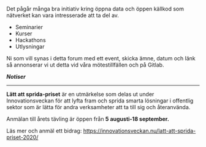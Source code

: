 Det pågår många bra initiativ kring öppna data och öppen källkod som nätverket kan vara intresserade att ta del av.
- Seminarier 
- Kurser
- Hackathons
- Utlysningar

Ni som vill synas i detta forum med ett event, skicka ämne, datum och länk så annonserar vi ut detta vid våra mötestillfällen och på Gitlab. 

***Notiser***

****
**Lätt att sprida-priset** är en utmärkelse som delas ut under Innovationsveckan för att lyfta fram och sprida smarta lösningar i offentlig sektor som är lätta för andra verksamheter att ta till sig och återanvända. 

Anmälan till årets tävling är öppen från **5 augusti-18 september.**

Läs mer och anmäl ett bidrag: https://innovationsveckan.nu/latt-att-sprida-priset-2020/